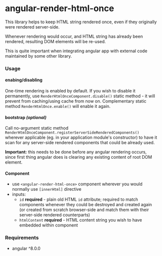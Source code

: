 # angular-render-html-once

This library helps to keep HTML string rendered once, even if they originally were rendered server-side.

Whenever rendering would occur, and HTML string has already been rendered, resulting DOM elements will be re-used.

This is quite important when integrating angular app with external code maintained by some other library.

### Usage

#### enabing/disabling
One-time rendering is enabled by default. If you wish to disable it permanently, use `RenderHtmlOnceComponent.disable()` static method - it will prevent from caching/using cache from now on. Complementary static method `RenderHtmlOnce.enable()` will enable it again.

#### bootstrap _(optional)_
Call no-argument static method `RenderHtmlOnceComponent.registerServerSideRenderedComponents()` wherever applicable (eg. in your application module's constructor) to have it scan for any server-side rendered components that could be already used.

**Important:** this needs to be done before any angular rendering occurs, since first thing angular does is clearing any existing content of root DOM element.

#### Component
- use `<angular-render-html-once>` component wherever you would normally use `[innerHtml]` directive
- inputs:
    - `id` **required** - plain old HTML `id` attribute; required to match components whenever they could be destroyed and created again (or created from scratch browser-side and match them with their server-side rendered counterparts)
    - `htmlContent` **required** - HTML content string you wish to have embedded within component
    
### Requirements
- angular ^8.0.0
